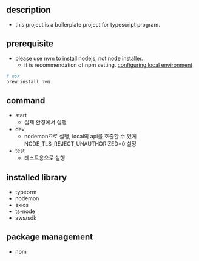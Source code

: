 ## description
- this project is a boilerplate project for typescript program.

## prerequisite
- please use nvm to install nodejs, not node installer.
  - it is recommendation of npm setting. [configuring local environment](https://docs.npmjs.com/downloading-and-installing-node-js-and-npm#using-a-node-version-manager-to-install-node-js-and-npm)

```bash
# osx
brew install nvm
```

## command
- start
  - 실제 환경에서 실행
- dev
  - nodemon으로 실행, local의 api를 호출할 수 있게 NODE_TLS_REJECT_UNAUTHORIZED=0 설정
- test
  - 테스트용으로 실행

## installed library
- typeorm
- nodemon
- axios
- ts-node
- aws/sdk

## package management
- npm
